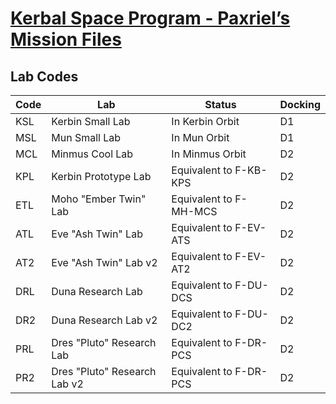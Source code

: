 # [Kerbal Space Program - Paxriel’s Mission Files](../)

## Lab Codes

| Code | Lab | Status | Docking |
|------|-----|--------|---------|
| KSL | Kerbin Small Lab | In Kerbin Orbit | D1 |
| MSL | Mun Small Lab | In Mun Orbit | D1 |
| MCL | Minmus Cool Lab | In Minmus Orbit | D2 |
| KPL | Kerbin Prototype Lab | Equivalent to F-KB-KPS | D2 |
| ETL | Moho "Ember Twin" Lab | Equivalent to F-MH-MCS | D2 |
| ATL | Eve "Ash Twin" Lab | Equivalent to F-EV-ATS | D2 |
| AT2 | Eve "Ash Twin" Lab v2 | Equivalent to F-EV-AT2 | D2 |
| DRL | Duna Research Lab | Equivalent to F-DU-DCS | D2 |
| DR2 | Duna Research Lab v2 | Equivalent to F-DU-DC2 | D2 |
| PRL | Dres "Pluto" Research Lab | Equivalent to F-DR-PCS | D2 |
| PR2 | Dres "Pluto" Research Lab v2 | Equivalent to F-DR-PCS | D2 |
